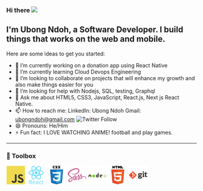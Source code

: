 <!--
### Hi there 👋
**ubongndoh/ubongndoh** is a ✨ _special_ ✨ repository because its `README.md` (this file) appears on your GitHub profile.

Here are some ideas to get you started:

- 🔭 I’m currently working on ...
- 🌱 I’m currently learning ...
- 👯 I’m looking to collaborate on ...
- 🤔 I’m looking for help with ...
- 💬 Ask me about ...
- 📫 How to reach me: ...
- 😄 Pronouns: ...
- ⚡ Fun fact: ...
-->

### Hi there <img src="https://raw.githubusercontent.com/MartinHeinz/MartinHeinz/master/wave.gif" width="20px" />

## I'm Ubong Ndoh, a Software Developer. I build things that works on the web and mobile.

Here are some ideas to get you started:

- 🔭 I’m currently working on a donation app using React Native
- 🌱 I’m currently learning  Cloud Devops Engineering
- 👯 I’m looking to collaborate on projects that will enhance my growth and also make things easier for you
- 🤔 I’m looking for help with Nodejs, SQL, testing, Graphql
- 💬 Ask me about HTML5, CSS3, JavaScript, React.js, Next js React Native.
- 📫 How to reach me: 
  LinkedIn: Ubong Ndoh
  Gmail: ubongndoh@gmail.com
  ![Twitter Follow](https://img.shields.io/twitter/follow/DonUbwise?style=social)
- 😄 Pronouns: He/Him
- ⚡ Fun fact: I LOVE WATCHING ANIME! football and play games.

---

### 🧰 Toolbox

<img src="https://github.com/devicons/devicon/blob/master/icons/javascript/javascript-original.svg" width="50" height="50"/> <img src="https://github.com/devicons/devicon/blob/master/icons/react/react-original-wordmark.svg" width="50" height="50"/> <img src="https://github.com/devicons/devicon/blob/master/icons/css3/css3-original-wordmark.svg" width="50" height="50"/> <img src="https://github.com/devicons/devicon/blob/master/icons/sass/sass-original.svg" width="50" height="50"/> <img src="https://github.com/devicons/devicon/blob/master/icons/nodejs/nodejs-original-wordmark.svg" width="50" height="50"/> <img src="https://github.com/devicons/devicon/blob/master/icons/html5/html5-original-wordmark.svg" width="50" height="50"/> <img src="https://github.com/devicons/devicon/blob/master/icons/git/git-original-wordmark.svg" width="50" height="50"/>
